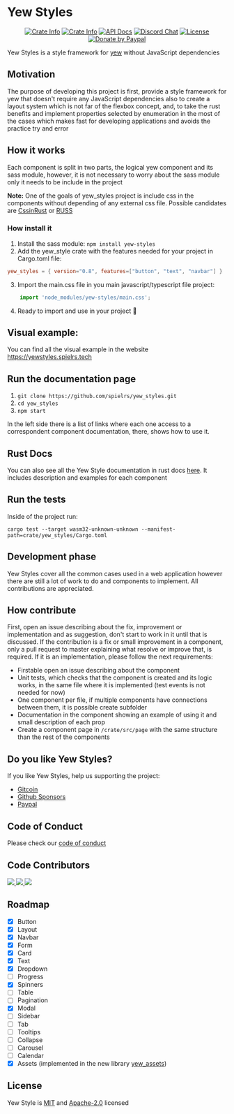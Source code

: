 # Yew Styles

<div align="center">
    <p>
        <a href="https://yewstyles.spielrs.tech/"><img alt="Crate Info" src="https://img.shields.io/badge/Homepage-https%3A%2F%2Fyewstyles.spielrs.tech%2F-blue"/></a>
        <a href="https://crates.io/crates/yew_styles"><img alt="Crate Info" src="https://img.shields.io/badge/yew__styles-framework%20styles-brightgreen"/></a>
        <a href="https://docs.rs/yew_styles/"><img alt="API Docs" src="https://img.shields.io/badge/yew__styles-docs-informational"/></a>
        <a href="https://discord.gg/VQck8X4" target="_blank"><img alt="Discord Chat" src="https://img.shields.io/badge/Discor-Spielrs%20-yellowgreen"/></a>
        <a href="https://github.com/spielrs/yew_styles/blob/master/LICENSE-MIT.md" target="_blank"><img alt="License" src="https://img.shields.io/badge/License-MIT%2FApache--2.0-lightgrey"></a>
        <a href="https://paypal.me/dancespiele?locale.x=en_US" target="_blank"><img alt="Donate by Paypal" src="https://img.shields.io/badge/Donate-PayPal-green.svg"/></a>
    </p>
</div>


Yew Styles is a style framework for [yew](https://yew.rs/docs/en/intro/) without JavaScript dependencies

## Motivation
The purpose of developing this project is first,
provide a style framework for yew that doesn't require any JavaScript dependencies
also to create a layout system which is not far of the flexbox concept, and,
to take the rust benefits and implement properties selected by enumeration
in the most of the cases which makes fast for developing applications and avoids the practice try and error

## How it works
Each component is split in two parts, the logical yew component and its sass module,
however, it is not necessary to worry about the sass module only it needs to be include in the project

**Note:** One of the goals of yew_styles project is include css in the components without depending of any external css file.
Possible candidates are [CssinRust](https://github.com/lukidoescode/css-in-rust) or [RUSS](https://github.com/siku2/russ)

### How install it
1. Install the sass module: `npm install yew-styles`
2. Add the yew_style crate with the features needed for your project in Cargo.toml file: 
```toml
yew_styles = { version="0.8", features=["button", "text", "navbar"] }
```
3. Import the main.css file in you main javascript/typescript file project: 
```typescript
    import 'node_modules/yew-styles/main.css';
```
4. Ready to import and use in your project 🚀

## Visual example:

You can find all the visual example in the website https://yewstyles.spielrs.tech

## Run the documentation page
1. `git clone https://github.com/spielrs/yew_styles.git`
2. `cd yew_styles`
3. `npm start`

In the left side there is a list of links where each one access to a correspondent component documentation,
there, shows how to use it.

## Rust Docs

You can also see all the Yew Style documentation in rust docs [here](https://docs.rs/crate/yew_styles).
It includes description and examples for each component

## Run the tests
Inside of the project run:

`cargo test --target wasm32-unknown-unknown --manifest-path=crate/yew_styles/Cargo.toml`

## Development phase
Yew Styles cover all the common cases used in a web application however there are still a lot of work to do and components to implement.
All contributions are appreciated.

## How contribute
First, open an issue describing about the fix, improvement or implementation and as suggestion, don't start to work in it until that is discussed.
If the contribution is a fix or small improvement in a component, only a pull request to master explaining what resolve or improve that, is required.
If it is an implementation, please follow the next requirements:

* Firstable open an issue describing about the component 
* Unit tests, which checks that the component is created and
its logic works, in the same file where it is implemented (test events is not needed for now)
* One component per file, if multiple components have connections between them, it is possible create subfolder
* Documentation in the component showing an example of using it and small description of each prop
* Create a component page in `/crate/src/page` with the same structure than the rest of the components

## Do you like Yew Styles?
If you like Yew Styles, help us supporting the project:
- [Gitcoin](https://gitcoin.co/grants/1048/yew-styles)
- [Github Sponsors](https://github.com/sponsors/dancespiele)
- [Paypal](https://paypal.me/dancespiele?locale.x=en_US)

## Code of Conduct
Please check our [code of conduct](CODE_OF_CONDUCT.md)

## Code Contributors

<a href="https://github.com/dancespiele">
    <img src="https://github.com/dancespiele.png?size=50">
</a>
<a href="https://github.com/zoechi">
    <img src="https://github.com/zoechi.png?size=50">
</a>
<a href="https://github.com/ajstrand">
    <img src="https://github.com/ajstrand.png?size=50">
</a>

## Roadmap

- [x] Button 
- [x] Layout
- [x] Navbar
- [x] Form
- [x] Card
- [x] Text
- [x] Dropdown
- [ ] Progress
- [x] Spinners
- [ ] Table
- [ ] Pagination
- [x] Modal
- [ ] Sidebar
- [ ] Tab
- [ ] Tooltips
- [ ] Collapse
- [ ] Carousel
- [ ] Calendar
- [x] Assets (implemented in the new library [yew_assets](https://github.com/spielrs/yew_assets))

## License

Yew Style is [MIT](LICENSE-MIT.md) and [Apache-2.0](LICENSE-APACHE.md) licensed
